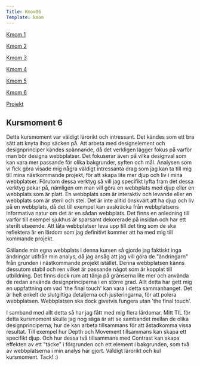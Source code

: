 ```yaml
---
Title: Kmom06
Template: kmom
---
```


<div class="kmom-container">
<div class="kmom-sidebar">
<a href="kmom01"><p class="sidebar-notchosen">Kmom 1</p></a>  
<a href="kmom02"><p class="sidebar-notchosen">Kmom 2</p></a>  
<a href="kmom03"><p class="sidebar-notchosen">Kmom 3</p></a>  
<a href="kmom04"><p class="sidebar-notchosen">Kmom 4</p></a>  
<a href="kmom05"><p class="sidebar-notchosen">Kmom 5</p></a>  
<a href="kmom06"><p class="sidebar-chosen">Kmom 6</p></a>  
<a href="kmom10"><p class="sidebar-notchosen">Projekt</p></a> 
</div> 

<div class="kmom-mainpage">
<h2>Kursmoment 6</h2>
<p>Detta kursmoment var väldigt lärorikt och intressant. Det kändes som ett bra sätt att knyta ihop säcken på.
Att arbeta med designelement och designprinciper kändes spännande, då det verkligen lägger fokus på varför man bör designa webbplatser. Det fokuserar även på vilka designval som kan vara mer passande för olika bakgrunder, syften och mål.
Analysen som vi fick göra visade mig några väldigt intressanta drag som jag kan ta till mig till mina nästkommande projekt, för att skapa lite mer djup och liv i mina webbplatser. Förutom dessa verktyg så vill jag specifikt lyfta fram det dessa verktyg pekar på, nämligen om man vill göra en webbplats med djup eller en webbplats som är platt. En webbplats som är interaktiv och levande eller en webbplats som är steril och stel. Det är inte alltid önskvärt att ha djup och liv på en webbplats, då det till exempel kan avskräcka från webbplatsens informativa natur om det är en sådan webbplats. 
Det finns en anledning till varför till exempel sjukhus är sparsamt dekorerade på insidan och har ett sterilt utseende. Att låta webbplatser leva upp till det ting som de ska reflektera är en lärdom som jag definitivt kommer att ha med mig till kommande projekt.</p>

<p>Gällande min egna webbplats i denna kursen så gjorde jag faktiskt inga ändringar utifrån min analys, då jag ansåg att jag vill göra de "ändringarn" från grunden i nästkommande projekt istället. Denna webbplatsen känns dessutom stabil och ren vilket är passande något som är kopplat till utbildning. Det finns dock rum att tänja på gränserna lite mer och använda de redan använda designprinciperna i en större grad. 
Allt detta har gett mig en uppfattning om vad 'the final touch' kan vara i detta sammanhanget. Det är helt enkelt de slutgiltiga detaljerna och justeringarna, för att polera webbplatsen. Webbplatsen ska dock givetvis fungera utan 'the final touch'.</p>

<p>I samband med allt detta så har jag fått med mig flera lärdomar. Mitt TIL för detta kursmoment skulle jag nog säga är att se sambandet mellan de olika designprinciperna, hur de kan arbeta tillsammans för att åstadkomma vissa resultat. Till exempel hur Depth och Movement tillsammans kan skapa ett specifikt djup. Och hur dessa två tillsammans med Contrast kan skapa effekten av ett "täcke" i förgrunden och ett element i bakgrunden, som två av webbplatserna i min analys har gjort.
Väldigt lärorikt och kul kursmoment. Tack! :)</p>
</div>
</div>
